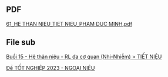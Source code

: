 ## PDF
[61_HE THAN NIEU_TIET NIEU_PHAM DUC MINH.pdf](61_HE%20THAN%20NIEU_TIET%20NIEU_PHAM%20DUC%20MINH.pdf)

## File sub
[Buổi 15 - Hệ thận niệu - RL đa cơ quan (Nhi-Nhiễm) > TIẾT NIỆU](../../Bu%E1%BB%95i%2015%20-%20H%E1%BB%87%20th%E1%BA%ADn%20ni%E1%BB%87u%20-%20RL%20%C4%91a%20c%C6%A1%20quan%20(Nhi-Nhi%E1%BB%85m).md#TIẾT%20NIỆU)

[Đề TỐT NGHIỆP 2023 - NGOẠI NIỆU](%C4%90%E1%BB%81%20T%E1%BB%90T%20NGHI%E1%BB%86P%202023%20-%20NGO%E1%BA%A0I%20NI%E1%BB%86U.md)
